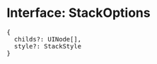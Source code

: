 # Interface: StackOptions

<pre>
{
  childs?: <Ref to="../classes/ui-node">UINode</Ref>[],
  style?: <Ref to="./stack-style">StackStyle</Ref>
}
</pre>
